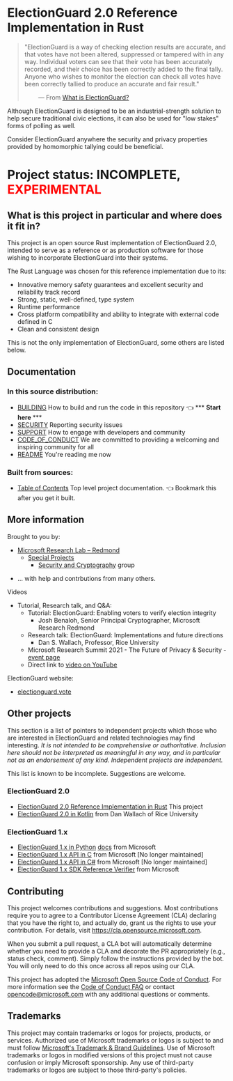 # ElectionGuard 2.0 Reference Implementation in Rust

> "ElectionGuard is a way of checking election results are accurate, and that votes have
> not been altered, suppressed or tampered with in any way. Individual voters can see that
> their vote has been accurately recorded, and their choice has been correctly added to
> the final tally. Anyone who wishes to monitor the election can check all votes have been
> correctly tallied to produce an accurate and fair result."
>
> &nbsp; &nbsp; &nbsp; &nbsp; — From [What is ElectionGuard?](
    https://news.microsoft.com/on-the-issues/2020/03/27/what-is-electionguard/)
>

Although ElectionGuard is designed to be an industrial-strength solution to help secure
traditional civic elections, it can also be used for "low stakes" forms of polling as well.

Consider ElectionGuard anywhere the security and privacy properties provided by homomorphic
tallying could be beneficial.

# Project status: INCOMPLETE, <span style="color:red">**EXPERIMENTAL**</span>

## What is this project in particular and where does it fit in?

This project is an open source Rust implementation of ElectionGuard 2.0,
intended to serve as a reference or as production software for those wishing to incorporate
ElectionGuard into their systems.

The Rust Language was chosen for this reference implementation due to its:
- Innovative memory safety guarantees and excellent security and reliability track record
- Strong, static, well-defined, type system
- Runtime performance
- Cross platform compatibility and ability to integrate with external code defined in C
- Clean and consistent design

This is not the only implementation of ElectionGuard, some others are listed below.

## Documentation

### In this source distribution:

* [BUILDING](./BUILDING.md) How to build and run the code in this repository 👈 *** **Start here** ***
* [SECURITY](./SECURITY.md) Reporting security issues
* [SUPPORT](./SUPPORT.md) How to engage with developers and community
* [CODE_OF_CONDUCT](./CODE_OF_CONDUCT.md) We are committed to providing a welcoming and inspiring community for all
* [README](./README.md) You're reading me now

### Built from sources:

* [Table of Contents](./src/target/doc/table_of_contents.html) Top level project documentation. 👈 Bookmark
this after you get it built.

## More information

Brought to you by:

* [Microsoft Research Lab – Redmond](https://www.microsoft.com/en-us/research/lab/microsoft-research-redmond/)
   - [Special Projects](https://www.microsoft.com/en-us/research/group/microsoft-research-special-projects/)
     - [Security and Cryptography](https://www.microsoft.com/en-us/research/group/security-and-cryptography/) group

- ... with help and contrbutions from many others.

Videos
* Tutorial, Research talk, and Q&A:
  - Tutorial: ElectionGuard: Enabling voters to verify election integrity
       - Josh Benaloh, Senior Principal Cryptographer, Microsoft Research Redmond
  - Research talk: ElectionGuard: Implementations and future directions
       - Dan S. Wallach, Professor, Rice University
  - Microsoft Research Summit 2021 - The Future of Privacy & Security - [event page](https://www.microsoft.com/en-us/research/video/tutorial-research-talk-and-qa-electionguard-enabling-voters-to-verify-election-integrity/)
  - Direct link to [video on YouTube](https://www.youtube.com/watch?v=U7Ewg95o48U)

ElectionGuard website:
* [electionguard.vote](http://www.electionguard.vote/)

## Other projects

This section is a list of pointers to independent projects which those
who are interested in ElectionGuard and related technologies may find interesting.
*It is not intended to be comprehensive or authoritative. Inclusion here should not be
interpreted as meaningful in any way, and in particular not as an endorsement of any kind.
Independent projects are independent.*

This list is known to be incomplete. Suggestions are welcome.

### ElectionGuard 2.0

- [ElectionGuard 2.0 Reference Implementation in Rust](https://github.com/microsoft/electionguard-rust) This project
- [ElectionGuard 2.0 in Kotlin](https://github.com/danwallach/electionguard-kotlin-multiplatform) from Dan Wallach of Rice University

### ElectionGuard 1.x

- [ElectionGuard 1.x in Python](https://github.com/microsoft/electionguard-python) [docs](https://microsoft.github.io/electionguard-python/) from Microsoft
- [ElectionGuard 1.x API in C](https://github.com/microsoft/electionguard-c) from Microsoft [No longer maintained]
- [ElectionGuard 1.x API in C#](https://github.com/microsoft/electionguard-dotnet) from Microsoft [No longer maintained]
- [ElectionGuard 1.x SDK Reference Verifier]() from Microsoft

## Contributing

This project welcomes contributions and suggestions.  Most contributions require you to agree to a
Contributor License Agreement (CLA) declaring that you have the right to, and actually do, grant us
the rights to use your contribution. For details, visit https://cla.opensource.microsoft.com.

When you submit a pull request, a CLA bot will automatically determine whether you need to provide
a CLA and decorate the PR appropriately (e.g., status check, comment). Simply follow the instructions
provided by the bot. You will only need to do this once across all repos using our CLA.

This project has adopted the [Microsoft Open Source Code of Conduct](https://opensource.microsoft.com/codeofconduct/).
For more information see the [Code of Conduct FAQ](https://opensource.microsoft.com/codeofconduct/faq/) or
contact [opencode@microsoft.com](mailto:opencode@microsoft.com) with any additional questions or comments.

## Trademarks

This project may contain trademarks or logos for projects, products, or services. Authorized use of Microsoft
trademarks or logos is subject to and must follow 
[Microsoft's Trademark & Brand Guidelines](https://www.microsoft.com/en-us/legal/intellectualproperty/trademarks/usage/general).
Use of Microsoft trademarks or logos in modified versions of this project must not cause confusion or imply Microsoft sponsorship.
Any use of third-party trademarks or logos are subject to those third-party's policies.
